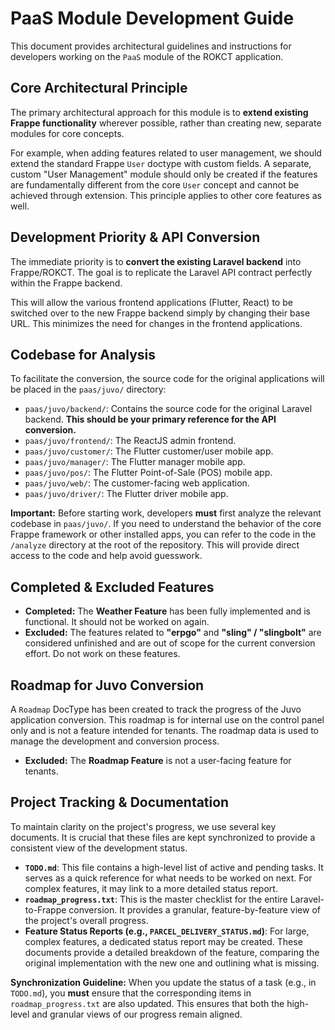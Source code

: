 # PaaS Module Development Guide

This document provides architectural guidelines and instructions for developers working on the `PaaS` module of the ROKCT application.

## Core Architectural Principle

The primary architectural approach for this module is to **extend existing Frappe functionality** wherever possible, rather than creating new, separate modules for core concepts.

For example, when adding features related to user management, we should extend the standard Frappe `User` doctype with custom fields. A separate, custom "User Management" module should only be created if the features are fundamentally different from the core `User` concept and cannot be achieved through extension. This principle applies to other core features as well.

## Development Priority & API Conversion

The immediate priority is to **convert the existing Laravel backend** into Frappe/ROKCT. The goal is to replicate the Laravel API contract perfectly within the Frappe backend.

This will allow the various frontend applications (Flutter, React) to be switched over to the new Frappe backend simply by changing their base URL. This minimizes the need for changes in the frontend applications.

## Codebase for Analysis

To facilitate the conversion, the source code for the original applications will be placed in the `paas/juvo/` directory:

*   `paas/juvo/backend/`: Contains the source code for the original Laravel backend. **This should be your primary reference for the API conversion.**
*   `paas/juvo/frontend/`: The ReactJS admin frontend.
*   `paas/juvo/customer/`: The Flutter customer/user mobile app.
*   `paas/juvo/manager/`: The Flutter manager mobile app.
*   `paas/juvo/pos/`: The Flutter Point-of-Sale (POS) mobile app.
*   `paas/juvo/web/`: The customer-facing web application.
*   `paas/juvo/driver/`: The Flutter driver mobile app.

**Important:** Before starting work, developers **must** first analyze the relevant codebase in `paas/juvo/`. If you need to understand the behavior of the core Frappe framework or other installed apps, you can refer to the code in the `/analyze` directory at the root of the repository. This will provide direct access to the code and help avoid guesswork.

## Completed & Excluded Features

*   **Completed:** The **Weather Feature** has been fully implemented and is functional. It should not be worked on again.
*   **Excluded:** The features related to **"erpgo"** and **"sling" / "slingbolt"** are considered unfinished and are out of scope for the current conversion effort. Do not work on these features.

## Roadmap for Juvo Conversion

A `Roadmap` DocType has been created to track the progress of the Juvo application conversion. This roadmap is for internal use on the control panel only and is not a feature intended for tenants. The roadmap data is used to manage the development and conversion process.

*   **Excluded:** The **Roadmap Feature** is not a user-facing feature for tenants.

## Project Tracking & Documentation

To maintain clarity on the project's progress, we use several key documents. It is crucial that these files are kept synchronized to provide a consistent view of the development status.

*   **`TODO.md`**: This file contains a high-level list of active and pending tasks. It serves as a quick reference for what needs to be worked on next. For complex features, it may link to a more detailed status report.
*   **`roadmap_progress.txt`**: This is the master checklist for the entire Laravel-to-Frappe conversion. It provides a granular, feature-by-feature view of the project's overall progress.
*   **Feature Status Reports (e.g., `PARCEL_DELIVERY_STATUS.md`)**: For large, complex features, a dedicated status report may be created. These documents provide a detailed breakdown of the feature, comparing the original implementation with the new one and outlining what is missing.

**Synchronization Guideline:** When you update the status of a task (e.g., in `TODO.md`), you **must** ensure that the corresponding items in `roadmap_progress.txt` are also updated. This ensures that both the high-level and granular views of our progress remain aligned.

